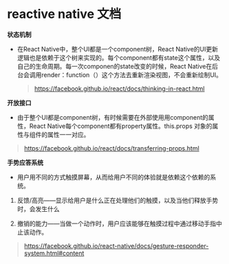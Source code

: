 <h1>reactive native 文档  </h1>


 **状态机制**

* 在React Native中，整个UI都是一个component树，React Native的UI更新逻辑也是依赖于这个树来实现的。每个component都有state这个属性，以及自己的生命周期。每一次componen的state改变的时候，React Native在后台会调用render：function（）这个方法去重新渲染视图，不会重新绘制UI。

   > https://facebook.github.io/react/docs/thinking-in-react.html

**开放接口**

* 由于整个UI都是component树，有时候需要在外部使用用component的属性，React Native每个component都有property属性。this.props 对象的属性与组件的属性一一对应。
 
 >   https://facebook.github.io/react/docs/transferring-props.html

**手势应答系统**

* 用户用不同的方式触摸屏幕，从而给用户不同的体验就是依赖这个依赖的系统。

1. 反馈/高亮——显示给用户是什么正在处理他们的触摸，以及当他们释放手势时，会发生什么 

2. 撤销的能力——当做一个动作时，用户应该能够在触摸过程中通过移动手指中止该动作。

>https://facebook.github.io/react-native/docs/gesture-responder-system.html#content